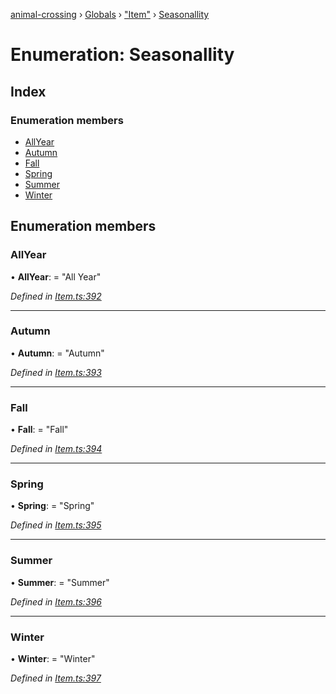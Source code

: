 [animal-crossing](../README.md) › [Globals](../globals.md) › ["Item"](../modules/_item_.md) › [Seasonallity](_item_.seasonallity.md)

# Enumeration: Seasonallity

## Index

### Enumeration members

* [AllYear](_item_.seasonallity.md#allyear)
* [Autumn](_item_.seasonallity.md#autumn)
* [Fall](_item_.seasonallity.md#fall)
* [Spring](_item_.seasonallity.md#spring)
* [Summer](_item_.seasonallity.md#summer)
* [Winter](_item_.seasonallity.md#winter)

## Enumeration members

###  AllYear

• **AllYear**: = "All Year"

*Defined in [Item.ts:392](https://github.com/Norviah/animal-crossing/blob/e2f78c4/module/types/Item.ts#L392)*

___

###  Autumn

• **Autumn**: = "Autumn"

*Defined in [Item.ts:393](https://github.com/Norviah/animal-crossing/blob/e2f78c4/module/types/Item.ts#L393)*

___

###  Fall

• **Fall**: = "Fall"

*Defined in [Item.ts:394](https://github.com/Norviah/animal-crossing/blob/e2f78c4/module/types/Item.ts#L394)*

___

###  Spring

• **Spring**: = "Spring"

*Defined in [Item.ts:395](https://github.com/Norviah/animal-crossing/blob/e2f78c4/module/types/Item.ts#L395)*

___

###  Summer

• **Summer**: = "Summer"

*Defined in [Item.ts:396](https://github.com/Norviah/animal-crossing/blob/e2f78c4/module/types/Item.ts#L396)*

___

###  Winter

• **Winter**: = "Winter"

*Defined in [Item.ts:397](https://github.com/Norviah/animal-crossing/blob/e2f78c4/module/types/Item.ts#L397)*
